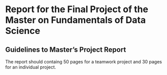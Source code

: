 # Report for the Final Project of the Master on Fundamentals of Data Science

## Guidelines to Master’s Project Report

The report should containg 50 pages for a teamwork project and 30 pages for an individual project.